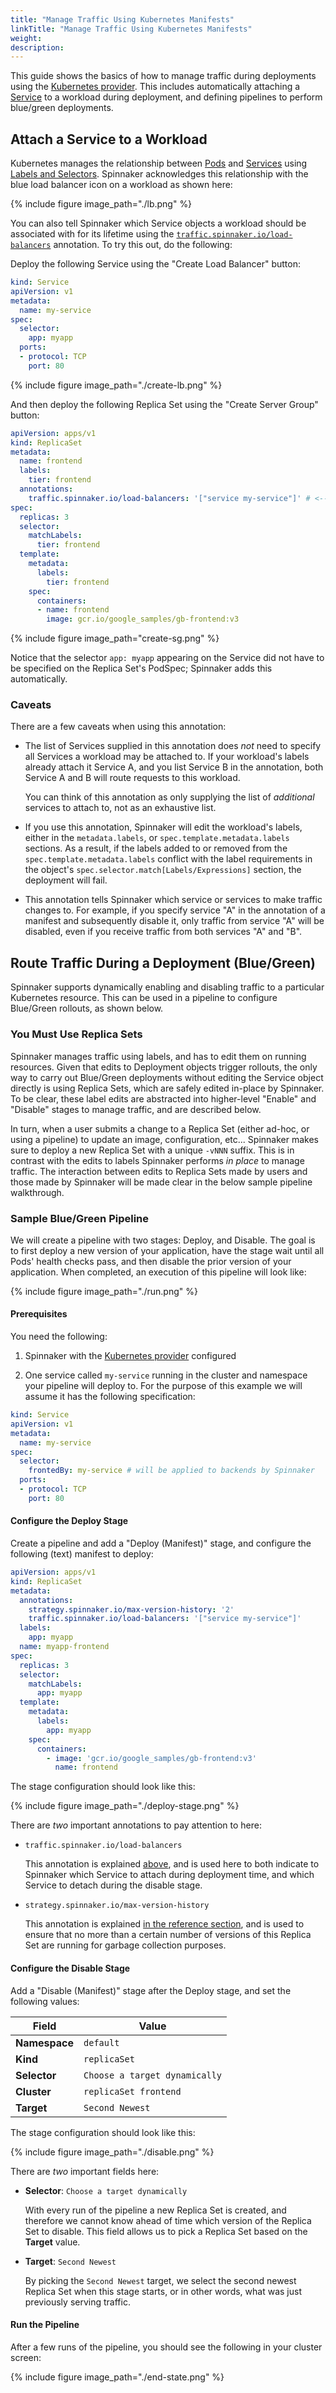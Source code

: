 ```yaml
---
title: "Manage Traffic Using Kubernetes Manifests"
linkTitle: "Manage Traffic Using Kubernetes Manifests"
weight: 
description: 
---
```



This guide shows the basics of how to manage traffic during deployments using
the [Kubernetes provider](/setup/install/providers/kubernetes-v2). This includes
automatically attaching a
[Service](https://kubernetes.io/docs/concepts/services-networking/service/)
to a workload during deployment, and defining pipelines to perform blue/green
deployments.

## Attach a Service to a Workload

Kubernetes manages the relationship between
[Pods](https://kubernetes.io/docs/concepts/workloads/pods/pod/) and
[Services](https://kubernetes.io/docs/concepts/services-networking/service/)
using [Labels and
Selectors](https://kubernetes.io/docs/concepts/overview/working-with-objects/labels/).
Spinnaker acknowledges this relationship with the blue load balancer icon
on a workload as shown here:

{%
  include
  figure
  image_path="./lb.png"
%}

You can also tell Spinnaker which Service objects a workload should be
associated with for its lifetime using the
[`traffic.spinnaker.io/load-balancers`](/reference/providers/kubernetes-v2/#traffic)
annotation. To try this out, do the following:

Deploy the following Service using the "Create Load Balancer" button:

```yaml
kind: Service
apiVersion: v1
metadata:
  name: my-service
spec:
  selector:
    app: myapp
  ports:
  - protocol: TCP
    port: 80
```

{%
  include
  figure
  image_path="./create-lb.png"
%}

And then deploy the following Replica Set using the "Create Server Group"
button:

```yaml
apiVersion: apps/v1
kind: ReplicaSet
metadata:
  name: frontend
  labels:
    tier: frontend
  annotations:
    traffic.spinnaker.io/load-balancers: '["service my-service"]' # <-- annotation
spec:
  replicas: 3
  selector:
    matchLabels:
      tier: frontend
  template:
    metadata:
      labels:
        tier: frontend
    spec:
      containers:
      - name: frontend
        image: gcr.io/google_samples/gb-frontend:v3
```

{%
  include
  figure
  image_path="create-sg.png"
%}

Notice that the selector `app: myapp` appearing on the Service did not have to
be specified on the Replica Set's PodSpec; Spinnaker adds this automatically.

### Caveats

There are a few caveats when using this annotation:

* The list of Services supplied in this annotation does _not_ need to specify
  all Services a workload may be attached to. If your workload's labels already
  attach it Service A, and you list Service B in the annotation, both Service A
  and B will route requests to this workload.

  You can think of this annotation as only supplying the list of _additional_
  services to attach to, not as an exhaustive list.

* If you use this annotation, Spinnaker will edit the workload's labels, either
  in the `metadata.labels`, or `spec.template.metadata.labels` sections. As a
  result, if the labels added to or removed from the
  `spec.template.metadata.labels` conflict with the label requirements in the
  object's `spec.selector.match[Labels/Expressions]` section, the deployment
  will fail.

* This annotation tells Spinnaker which service or services to make traffic
  changes to. For example, if you specify service "A" in the annotation of a
  manifest and subsequently disable it, only traffic from service "A" will be
  disabled, even if you receive traffic from both services "A" and "B".

## Route Traffic During a Deployment (Blue/Green)

Spinnaker supports dynamically enabling and disabling traffic to a particular
Kubernetes resource. This can be used in a pipeline to configure Blue/Green
rollouts, as shown below.

### You Must Use Replica Sets

Spinnaker manages traffic using labels, and has to edit them on running
resources. Given that edits to Deployment objects trigger rollouts, the only
way to carry out Blue/Green deployments without editing the Service object
directly is using Replica Sets, which are safely edited in-place by Spinnaker.
To be clear, these label edits are abstracted into higher-level "Enable" and
"Disable" stages to manage traffic, and are described below.

In turn, when a user submits a change to a Replica Set (either ad-hoc, or using
a pipeline) to update an image, configuration, etc... Spinnaker makes sure to
deploy a new Replica Set with a unique `-vNNN` suffix. This is in contrast with
the edits to labels Spinnaker performs _in place_ to manage traffic. The
interaction between edits to Replica Sets made by users and those made by
Spinnaker will be made clear in the below sample pipeline walkthrough.

### Sample Blue/Green Pipeline

We will create a pipeline with two stages: Deploy, and Disable. The goal is to
first deploy a new version of your application, have the stage wait until all
Pods' health checks pass, and then disable the prior version of your
application. When completed, an execution of this pipeline will look like:

{%
  include
  figure
  image_path="./run.png"
%}

#### Prerequisites

You need the following:

1. Spinnaker with the [Kubernetes provider](/setup/install/providers/kubernetes-v2) configured

2. One service called `my-service` running in the cluster and namespace your
   pipeline will deploy to. For the purpose of this example we will assume it
   has the following specification:

  ```yaml
  kind: Service
  apiVersion: v1
  metadata:
    name: my-service
  spec:
    selector:
      frontedBy: my-service # will be applied to backends by Spinnaker
    ports:
    - protocol: TCP
      port: 80
  ```

#### Configure the Deploy Stage

Create a pipeline and add a "Deploy (Manifest)" stage, and configure the
following (text) manifest to deploy:

```yaml
apiVersion: apps/v1
kind: ReplicaSet
metadata:
  annotations:
    strategy.spinnaker.io/max-version-history: '2'
    traffic.spinnaker.io/load-balancers: '["service my-service"]'
  labels:
    app: myapp
  name: myapp-frontend
spec:
  replicas: 3
  selector:
    matchLabels:
      app: myapp
  template:
    metadata:
      labels:
        app: myapp
    spec:
      containers:
        - image: 'gcr.io/google_samples/gb-frontend:v3'
          name: frontend
```

The stage configuration should look like this:

{%
  include
  figure
  image_path="./deploy-stage.png"
%}

There are _two_ important annotations to pay attention to here:

* `traffic.spinnaker.io/load-balancers`

  This annotation is explained [above](#attach-a-service-to-a-workload),
  and is used here to both indicate to Spinnaker which Service to attach during
  deployment time, and which Service to detach during the disable stage.

* `strategy.spinnaker.io/max-version-history`

  This annotation is explained [in the reference
  section](/reference/providers/kubernetes-v2/#strategy), and is used to ensure
  that no more than a certain number of versions of this Replica Set are
  running for garbage collection purposes.

#### Configure the Disable Stage

Add a "Disable (Manifest)" stage after the Deploy stage, and set the following
values:

| Field | Value | 
|-|-|
| __Namespace__ | `default` |
| __Kind__ | `replicaSet` |
| __Selector__ | `Choose a target dynamically` |
| __Cluster__ | `replicaSet frontend` |
| __Target__ | `Second Newest` |

The stage configuration should look like this:

{%
  include
  figure
  image_path="./disable.png"
%}

There are _two_ important fields here:

* __Selector__: `Choose a target dynamically`

  With every run of the pipeline a new Replica Set is created, and therefore we
  cannot know ahead of time which version of the Replica Set to disable. This
  field allows us to pick a Replica Set based on the __Target__ value.

* __Target__: `Second Newest`

  By picking the `Second Newest` target, we select the second newest Replica
  Set when this stage starts, or in other words, what was just previously
  serving traffic.

#### Run the Pipeline

After a few runs of the pipeline, you should see the following in your cluster
screen:

{%
  include
  figure
  image_path="./end-state.png"
%}
